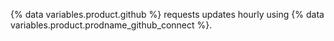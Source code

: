 {% data variables.product.github %} requests updates hourly using {% data variables.product.prodname_github_connect %}.
